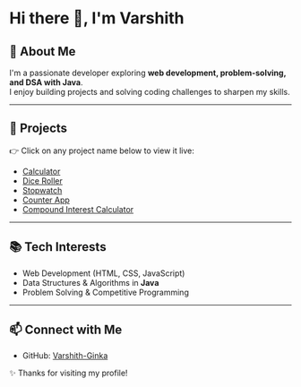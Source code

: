 # Hi there 👋, I'm Varshith  

## 🚀 About Me  
I'm a passionate developer exploring **web development, problem-solving, and DSA with Java**.  
I enjoy building projects and solving coding challenges to sharpen my skills.  

---

## 🌟 Projects  
👉 Click on any project name below to view it live:  

- [Calculator](https://varshith-ginka.github.io/calculator/)  
- [Dice Roller](https://varshith-ginka.github.io/DiceRoller/)  
- [Stopwatch](https://varshith-ginka.github.io/Stopwatch/)  
- [Counter App](https://varshith-ginka.github.io/Counter-app/)  
- [Compound Interest Calculator](https://varshith-ginka.github.io/Compound_Interest/)  

---

## 📚 Tech Interests  
- Web Development (HTML, CSS, JavaScript)  
- Data Structures & Algorithms in **Java**  
- Problem Solving & Competitive Programming  

---

## 📫 Connect with Me  
- GitHub: [Varshith-Ginka](https://github.com/Varshith-Ginka)  

✨ Thanks for visiting my profile!  
